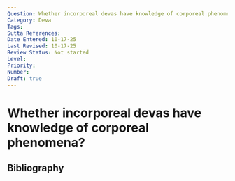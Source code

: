 ```yaml
---
Question: Whether incorporeal devas have knowledge of corporeal phenomena?
Category: Deva
Tags: 
Sutta References: 
Date Entered: 10-17-25
Last Revised: 10-17-25
Review Status: Not started
Level: 
Priority: 
Number: 
Draft: true
---
```


# Whether incorporeal devas have knowledge of corporeal phenomena?

## Bibliography

<!-- 

Notes:



-->